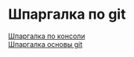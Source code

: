 # Шпаргалка по git 

[Шпаргалка по консоли](https://github.com/juniorTolmach/Git/tree/main/Шпаргалка%20по%20консоли) <br>
[Шпаргалка основы git](https://github.com/juniorTolmach/Git/tree/main/Шпаргалка%20основы%20git)
